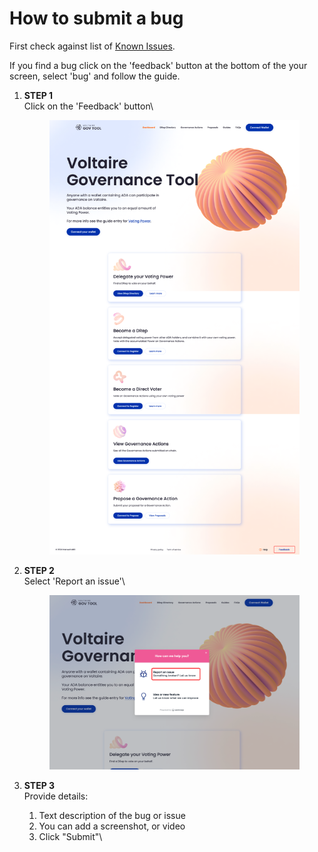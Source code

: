 # How to submit a bug

First check against list of [Known Issues](../overview/system-status.md).

If you find a bug click on the 'feedback' button at the bottom of the your screen, select 'bug' and follow the guide.

1.  **STEP 1**\
    Click on the 'Feedback' button\


    <figure><img src="../.gitbook/assets/Bug 1.png" alt=""><figcaption></figcaption></figure>
2.  **STEP  2**\
    Select 'Report an issue'\


    <figure><img src="../.gitbook/assets/bug 2.png" alt=""><figcaption></figcaption></figure>
3. **STEP 3**\
   Provide details:&#x20;
   1. Text description of the bug or issue
   2. You can add a screenshot, or video
   3. Click "Submit"\


